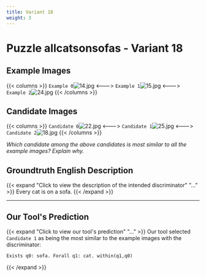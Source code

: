 ```yaml
---
title: Variant 18
weight: 3
---
```


# Puzzle allcatsonsofas - Variant 18

## Example Images
{{< columns >}}
`Example 0`![14.jpg](/natscene_data/images/14.jpg)
<--->
`Example 1`![15.jpg](/natscene_data/images/15.jpg)
<--->
`Example 2`![24.jpg](/natscene_data/images/24.jpg)
{{< /columns >}}

## Candidate Images
{{< columns >}}
`Candidate 0`![22.jpg](/natscene_data/images/22.jpg)
<--->
`Candidate 1`![25.jpg](/natscene_data/images/25.jpg)
<--->
`Candidate 2`![18.jpg](/natscene_data/images/18.jpg)
{{< /columns >}}

*Which candidate among the above candidates is most similar to all the example images? Explain why.*

## Groundtruth English Description

{{< expand "Click to view the description of the intended discriminator" "..." >}}
Every cat is on a sofa.
{{< /expand >}}

---



## Our Tool's Prediction

{{< expand "Click to view our tool's prediction" "..." >}}
Our tool selected `Candidate 1` as being the most similar to the example images with the discriminator:
```plaintext
Exists q0: sofa. Forall q1: cat. within(q1,q0)
```
{{< /expand >}}
